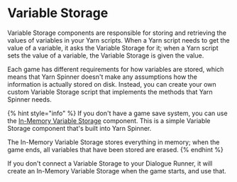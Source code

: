 # Variable Storage

Variable Storage components are responsible for storing and retrieving the values of variables in your Yarn scripts. When a Yarn script needs to get the value of a variable, it asks the Variable Storage for it; when a Yarn script sets the value of a variable, the Variable Storage is given the value.

Each game has different requirements for how variables are stored, which means that Yarn Spinner doesn't make any assumptions how the information is actually stored on disk. Instead, you can create your own custom Variable Storage script that implements the methods that Yarn Spinner needs.

{% hint style="info" %}
If you don't have a game save system, you can use the [In-Memory Variable Storage](../../../yarn-spinner-for-unity/components/variable-storage/in-memory-variable-storage.md) component. This is a simple Variable Storage component that's built into Yarn Spinner.

The In-Memory Variable Storage stores everything in memory; when the game ends, all variables that have been stored are erased.
{% endhint %}

If you don't connect a Variable Storage to your Dialogue Runner, it will create an In-Memory Variable Storage when the game starts, and use that.
